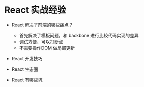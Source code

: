# React 实战经验

* React 解决了前端的哪些痛点？

  * 首先解决了模板问题，和 backbone 进行比较代码实现的差异
  * 调试方便，可以打断点
  * 不需要操作DOM 做局部更新

* React 开发技巧
* React 生态圈
* React 有哪些坑
